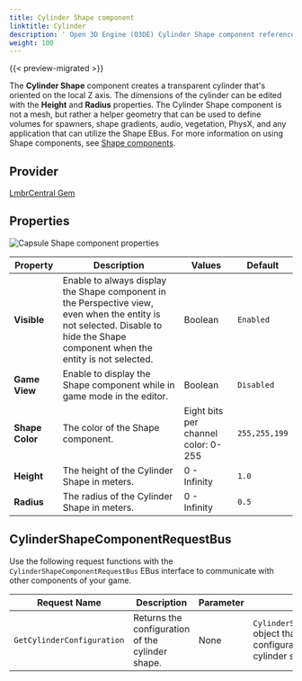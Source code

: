 ```yaml
---
title: Cylinder Shape component
linktitle: Cylinder
description: ' Open 3D Engine (O3DE) Cylinder Shape component reference. '
weight: 100
---
```


{{< preview-migrated >}}

The **Cylinder Shape** component creates a transparent cylinder that's oriented on the local Z axis. The dimensions of the cylinder can be edited with the **Height** and **Radius** properties. The Cylinder Shape component is not a mesh, but rather a helper geometry that can be used to define volumes for spawners, shape gradients, audio, vegetation, PhysX, and any application that can utilize the Shape EBus. For more information on using Shape components, see [Shape components](/docs/user-guide/components/reference/shape/_index.md).

## Provider ##

[LmbrCentral Gem](/docs/user-guide/gems/reference/core/lmbr-central)

## Properties ##

![Capsule Shape component properties](/images/user-guide/components/reference/shape/cylinder-shape-component-ui-01.png)

| Property | Description | Values | Default |
|-|-|-|-|
| **Visible** | Enable to always display the Shape component in the Perspective view, even when the entity is not selected. Disable to hide the Shape component when the entity is not selected. | Boolean | `Enabled` |
| **Game View** | Enable to display the Shape component while in game mode in the editor. | Boolean | `Disabled` |
| **Shape Color** | The color of the Shape component. | Eight bits per channel color: 0-255 | `255,255,199` |
| **Height** | The height of the Cylinder Shape in meters. | 0 - Infinity | `1.0` |
| **Radius** | The radius of the Cylinder Shape in meters. | 0 - Infinity | `0.5` |

## CylinderShapeComponentRequestBus ##

Use the following request functions with the `CylinderShapeComponentRequestBus` EBus interface to communicate with other components of your game.

| Request Name | Description | Parameter | Return | Scriptable |
|-|-|-|-|-|
| `GetCylinderConfiguration` | Returns the configuration of the cylinder shape. | None | `CylinderShapeConfiguration` object that contains the configuration for the cylinder shape. | Yes |
